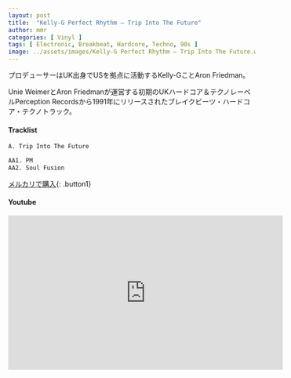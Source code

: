 ```yaml
---
layout: post
title:  "Kelly-G Perfect Rhythm – Trip Into The Future"
author: mmr
categories: [ Vinyl ]
tags: [ Electronic, Breakbeat, Hardcore, Techno, 90s ]
image: ../assets/images/Kelly-G Perfect Rhythm – Trip Into The Future.webp
---
```


プロデューサーはUK出身でUSを拠点に活動するKelly-GことAron Friedman。

Unie WeimerとAron Friedmanが運営する初期のUKハードコア＆テクノレーベルPerception Recordsから1991年にリリースされたブレイクビーツ・ハードコア・テクノトラック。

#### Tracklist
```md
A. Trip Into The Future

AA1. PM
AA2. Soul Fusion
```

[メルカリで購入](https://jp.mercari.com/item/m37219507926?afid=6142608987){: .button1}

#### Youtube
<iframe width="560" height="315" src="https://www.youtube.com/embed/hUIaPVwSTd8?si=h6aVdW3VgKYHqb9Q" title="YouTube video player" frameborder="0" allow="accelerometer; autoplay; clipboard-write; encrypted-media; gyroscope; picture-in-picture; web-share" referrerpolicy="strict-origin-when-cross-origin" allowfullscreen></iframe>